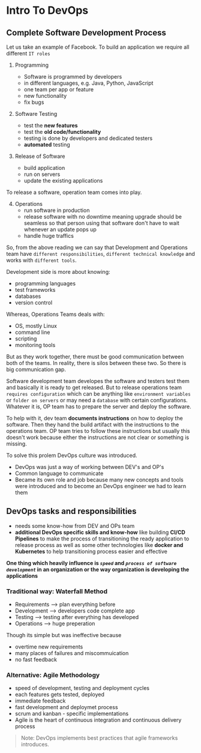 # Intro To DevOps

## Complete Software Development Process

Let us take an example of Facebook. To build an application we require all different `IT roles`

1. Programming
	- Software is programmed by developers
	- in different languages, e.g. Java, Python, JavaScript
	- one team per app or feature
	- new functionality
	- fix bugs

2. Software Testing
	- test the **new features**
	- test the **old code/functionality**
	- testing is done by developers and dedicated testers
	- **automated** testing

3. Release of Software
	- build application 
	- run on servers
	- update the existing applications

To release a software, operation team comes into play.

4. Operations 
	- run software in production
	- release software with no downtime meaning upgrade should be seamless so that person using that software don't have to wait whenever an update pops up
	- handle huge traffics

So, from the above reading we can say that Development and Operations team have `different responsibilities`, `different technical knowledge` and works with `different tools`.

Development side is more about knowing:
- programming languages
- test frameworks
- databases 
- version control

Whereas, Operations Teams deals with:
- OS, mostly Linux
- command line
- scripting
- monitoring tools

But as they work together, there must be good communication between both of the teams. In reality,  there is silos between these two. So there is big communication gap.

Software development team developes the software and testers test them and basically it is ready to get released. But to release operations team `requires configuration` which can be anything like `environment variables` or `folder on servers` or may need a `database` with certain configurations. Whatever it is, OP team has to prepare the server and deploy the software.

To help with it, dev team **documents instructions** on how to deploy the software. Then they hand the build artifact with the instructions to the operations team. 
OP team tries to follow these instructions but usually this doesn't work because either the instructions are not clear or something is missing. 

To solve this prolem DevOps culture was introduced. 
- DevOps was just a way of working between DEV's and OP's
- Common language to communicate
- Became its own role and job because many new concepts and tools were introduced and to become an DevOps engineer we had to learn them

## DevOps tasks and responsibilities
- needs some know-how from DEV and OPs team
- **additional DevOps specific skills and know-how** like building **CI/CD Pipelines** to make the process of transitioning the ready application to release process as well as some other technologies like **docker and Kubernetes** to help transitioning process easier and effective

**One thing which heavily influence is *`speed`* and *`process of software development`* in an organization or the way organization is developing the applications**

### Traditional way: Waterfall Method
* Requirements --> plan everything before
* Development --> developers code complete app
* Testing --> testing after everything has developed
* Operations --> huge preperation

Though its simple but was ineffective because
-	overtime new requirements
-	many places of failures and miscommuication
-	no fast feedback

### Alternative: Agile Methodology
- speed of development, testing and deployment cycles
- each features gets tested, deployed
- immediate feedback
- fast development and deploymet process
- scrum and kanban - specific implementations
- Agile is the heart of continuous integration and continuous delivery process

> Note: DevOps implements best practices that agile frameworks introduces.










